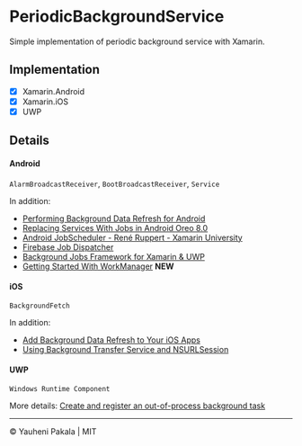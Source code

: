 # PeriodicBackgroundService
Simple implementation of periodic background service with Xamarin.


## Implementation

- [x] Xamarin.Android
- [x] Xamarin.iOS
- [x] UWP

## Details

#### Android

`AlarmBroadcastReceiver`, `BootBroadcastReceiver`, `Service`

In addition:
- [Performing Background Data Refresh for Android](https://blog.xamarin.com/performing-background-data-refresh-for-android/)
- [Replacing Services With Jobs in Android Oreo 8.0](https://blog.xamarin.com/replacing-services-jobs-android-oreo-8-0/)
- [Android JobScheduler - René Ruppert - Xamarin University](https://www.youtube.com/watch?v=aSjBBPYjelE)
- [Firebase Job Dispatcher](https://docs.microsoft.com/en-us/xamarin/android/platform/firebase-job-dispatcher)
- [Background Jobs Framework for Xamarin & UWP](https://github.com/aritchie/jobs)
- [Getting Started With WorkManager](https://devblogs.microsoft.com/xamarin/getting-started-workmanager/) **NEW**

#### iOS

`BackgroundFetch`

In addition:
- [Add Background Data Refresh to Your iOS Apps](https://blog.xamarin.com/add-background-data-refresh-to-ios-apps/)
- [Using Background Transfer Service and NSURLSession](https://developer.xamarin.com/guides/ios/application_fundamentals/backgrounding/part_4_ios_backgrounding_walkthroughs/background_transfer_walkthrough/)

#### UWP

`Windows Runtime Component`

More details: [Create and register an out-of-process background task](https://docs.microsoft.com/en-us/windows/uwp/launch-resume/create-and-register-a-background-task)



---
&copy; Yauheni Pakala | MIT
